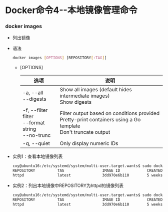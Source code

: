 # Docker命令4--本地镜像管理命令

### docker images

+ 列出镜像

+ 语法

  ```bash
  docker images [OPTIONS] [REPOSITORY[:TAG]]
  ```

  + [OPTIONS]

    | 选项                                                         | 说明                                                         |
    | ------------------------------------------------------------ | ------------------------------------------------------------ |
    | -a, --all<br>     --digests                                  | Show all images (default hides intermediate images)<br>Show digests |
    | -f, --filter filter <br/>     --format string<br/>     --no-trunc | Filter output based on conditions provided<br/>Pretty-print containers using a Go template<br>Don't truncate output |
    | -q, --quiet                                                  | Only display numeric IDs                                     |
+ 实例1：查看本地镜像列表

  ```bash
  cxy@ubuntu16:/etc/systemd/system/multi-user.target.wants$ sudo docker images
  REPOSITORY          TAG                 IMAGE ID            CREATED             SIZE
  httpd               latest              3dd970e6b110        5 weeks ago         138MB
  ```
  
+ 实例2：列出本地镜像中REPOSITORY为httpd的镜像列表

  ```bash
  cxy@ubuntu16:/etc/systemd/system/multi-user.target.wants$ sudo docker images httpd
  REPOSITORY          TAG                 IMAGE ID            CREATED             SIZE
  httpd               latest              3dd970e6b110        5 weeks ago         138MB
  ```